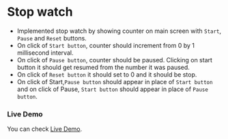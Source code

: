 # Stop watch

- Implemented stop watch by showing counter on main screen with `Start`, `Pause` and `Reset` buttons.
- On click of `Start button`, counter should increment from 0 by 1 millisecond interval.
- On click of `Pause button`, counter should be paused. Clicking on start button it should get resumed from the number it was paused.
- On click of `Reset button` it should set to 0 and it should be stop.
- On click of Start,`Pause button` should appear in place of `Start button` and on click of Pause, `Start button` should appear in place of `Pause button`.

### Live Demo

You can check [Live Demo](https://codesandbox.io/s/still-dawn-qqx3xj?file=/src/App.js).
